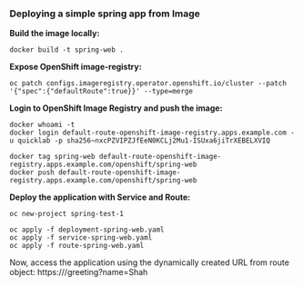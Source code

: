 <h3>Deploying a simple spring app from Image</h3>

**Build the image locally:**
```
docker build -t spring-web .
```

**Expose OpenShift image-registry:**
```
oc patch configs.imageregistry.operator.openshift.io/cluster --patch '{"spec":{"defaultRoute":true}}' --type=merge
```

**Login to OpenShift Image Registry and push the image:**
```
docker whoami -t
docker login default-route-openshift-image-registry.apps.example.com -u quicklab -p sha256~nxcPZVIPZJfEeN0KCLj2Mu1-ISUxa6jiTrXEBELXVIQ

docker tag spring-web default-route-openshift-image-registry.apps.example.com/openshift/spring-web
docker push default-route-openshift-image-registry.apps.example.com/openshift/spring-web
```

**Deploy the application with Service and Route:**
```
oc new-project spring-test-1

oc apply -f deployment-spring-web.yaml
oc apply -f service-spring-web.yaml
oc apply -f route-spring-web.yaml
```

Now, access the application using the dynamically created URL from route object:  https://<URL>/greeting?name=Shah

